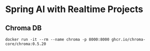 # Spring AI with Realtime Projects


## 


## Chroma DB

```
docker run -it --rm --name chroma -p 8000:8000 ghcr.io/chroma-core/chroma:0.5.20
```


